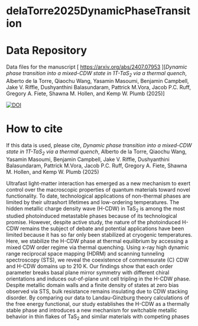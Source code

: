 # delaTorre2025DynamicPhaseTransition

# Data Repository

Data files for the manuscript [ https://arxiv.org/abs/2407.07953 ][_Dynamic phase transition into a mixed-CDW state in 1T-TaS<sub>2</sub> via a thermal quench_, Alberto de la Torre, Qiaochu Wang, Yasamin Masoumi, Benjamin Campbell, Jake V. Riffle, Dushyanthini Balasundaram, Pattrick M.Vora, Jacob P.C. Ruff, Gregory A. Fiete, Shawna M. Hollen, and Kemp W. Plumb (2025)]



[![DOI](https://zenodo.org/badge/980681855.svg)](https://doi.org/10.5281/zenodo.15374770)



# How to cite

If this data is used, please cite, _Dynamic phase transition into a mixed-CDW state in 1T-TaS<sub>2</sub> via a thermal quench_, Alberto de la Torre,  Qiaochu Wang, Yasamin Masoumi, Benjamin Campbell, Jake V. Riffle, Dushyanthini Balasundaram, Pattrick M.Vora, Jacob P.C. Ruff, Gregory A. Fiete, Shawna M. Hollen, and Kemp W. Plumb (2025)

Ultrafast light-matter interaction has emerged as a new mechanism to exert control over the macroscopic properties of quantum materials toward novel functionality. To date, technological applications of non-thermal phases are limited by their ultrashort lifetimes and low-ordering temperatures. The hidden metallic charge density wave (H-CDW) in TaS<sub>2</sub> is among the most studied photoinduced metastable phases because of its technological promise. However, despite active study, the nature of the photoinduced H-CDW remains the subject of debate and potential applications have been limited because it has so far only been stabilized at cryogenic temperatures. Here, we stabilize the H-CDW phase at thermal equilibrium by accessing a mixed CDW order regime via thermal quenching. Using x-ray high dynamic range reciprocal space mapping (HDRM) and scanning tunneling spectroscopy (STS), we reveal the coexistence of commensurate (C) CDW and H-CDW domains up to 210 K. Our findings show that each order parameter breaks basal plane mirror symmetry with different chiral orientations and induces out-of-plane unit cell tripling in the H-CDW phase. Despite metallic domain walls and a finite density of states at zero bias observed via STS, bulk resistance remains insulating due to CDW stacking disorder. By comparing our data to Landau-Ginzburg theory calculations of the free energy functional, our study establishes the H-CDW as a thermally stable phase and introduces a new mechanism for switchable metallic behavior in thin flakes of TaS<sub>2</sub> and similar materials with competing phases
